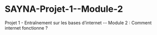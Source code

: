 # SAYNA-Projet-1--Module-2
Projet 1 - Entraînement sur les bases d’internet -- Module 2 : Comment internet fonctionne ?
